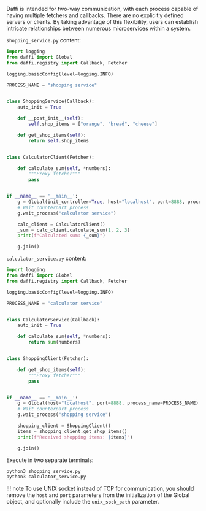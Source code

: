 Daffi is intended for two-way communication, with each process capable of having multiple fetchers and callbacks.
There are no explicitly defined servers or clients. By taking advantage of this flexibility,
users can establish intricate relationships between numerous microservices within a system.


`shopping_service.py` content:
```python
import logging
from daffi import Global
from daffi.registry import Callback, Fetcher

logging.basicConfig(level=logging.INFO)

PROCESS_NAME = "shopping service"


class ShoppingService(Callback):
    auto_init = True

    def __post_init__(self):
        self.shop_items = ["orange", "bread", "cheese"]

    def get_shop_items(self):
        return self.shop_items


class CalculatorClient(Fetcher):

    def calculate_sum(self, *numbers):
        """Proxy fetcher"""
        pass


if __name__ == '__main__':
    g = Global(init_controller=True, host="localhost", port=8888, process_name=PROCESS_NAME)
    # Wait counterpart process
    g.wait_process("calculator service")

    calc_client = CalculatorClient()
    _sum = calc_client.calculate_sum(1, 2, 3)
    print(f"Calculated sum: {_sum}")

    g.join()
```

`calculator_service.py` content:
```python
import logging
from daffi import Global
from daffi.registry import Callback, Fetcher

logging.basicConfig(level=logging.INFO)

PROCESS_NAME = "calculator service"


class CalculatorService(Callback):
    auto_init = True

    def calculate_sum(self, *numbers):
        return sum(numbers)


class ShoppingClient(Fetcher):

    def get_shop_items(self):
        """Proxy fetcher"""
        pass


if __name__ == '__main__':
    g = Global(host="localhost", port=8888, process_name=PROCESS_NAME)
    # Wait counterpart process
    g.wait_process("shopping service")

    shopping_client = ShoppingClient()
    items = shopping_client.get_shop_items()
    print(f"Received shopping items: {items}")

    g.join()
```

Execute in two separate terminals:
```bash
python3 shopping_service.py
python3 calculator_service.py
```

!!! note 
    To use UNIX socket instead of TCP for communication, you should remove the `host` and `port` parameters from 
    the initialization of the Global object, and optionally include the `unix_sock_path` parameter.
